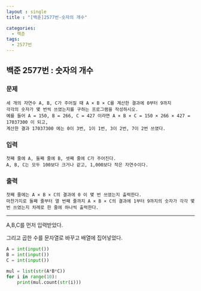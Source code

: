 ```yaml
---
layout : single
title : "[백준]2577번-숫자의 개수"

categories:
  - 백준
tags:
  - 2577번
---
```

## 백준 2577번 : 숫자의 개수
### 문제
```
세 개의 자연수 A, B, C가 주어질 때 A × B × C를 계산한 결과에 0부터 9까지 
각각의 숫자가 몇 번씩 쓰였는지를 구하는 프로그램을 작성하시오.
예를 들어 A = 150, B = 266, C = 427 이라면 A × B × C = 150 × 266 × 427 = 17037300 이 되고, 
계산한 결과 17037300 에는 0이 3번, 1이 1번, 3이 2번, 7이 2번 쓰였다.
```
### 입력
```
첫째 줄에 A, 둘째 줄에 B, 셋째 줄에 C가 주어진다.
A, B, C는 모두 100보다 크거나 같고, 1,000보다 작은 자연수이다.
```
### 출력
```
첫째 줄에는 A × B × C의 결과에 0 이 몇 번 쓰였는지 출력한다.
마찬가지로 둘째 줄부터 열 번째 줄까지 A × B × C의 결과에 1부터 9까지의 숫자가 각각 몇 번 쓰였는지 차례로 한 줄에 하나씩 출력한다.
```
---- 

A,B,C를 먼저 입력받았다.

그리고 곱한 수를 문자열로 바꾸고 배열에 집어넣었다.

```python
A = int(input())
B = int(input())
C = int(input())

mul = list(str(A*B*C))
for i in range(10):
    print(mul.count(str(i)))
```

